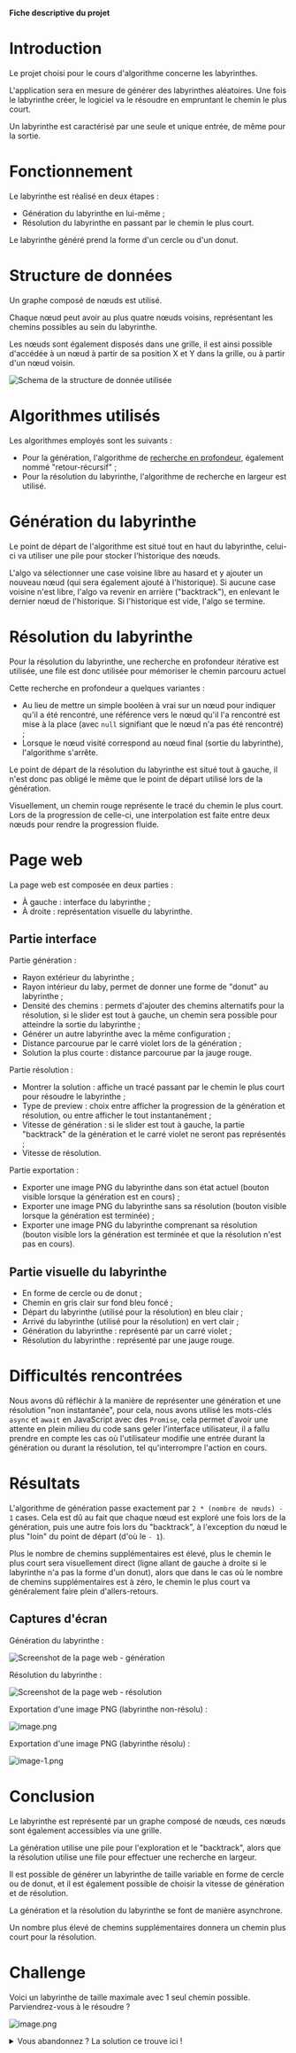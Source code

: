 **Fiche descriptive du projet**

# Introduction

Le projet choisi pour le cours d'algorithme concerne les labyrinthes.

L'application sera en mesure de générer des labyrinthes aléatoires. Une fois le labyrinthe créer, le logiciel va le résoudre en empruntant le chemin le plus court.

Un labyrinthe est caractérisé par une seule et unique entrée, de même pour la sortie.

# Fonctionnement

Le labyrinthe est réalisé en deux étapes :

* Génération du labyrinthe en lui-même ;
* Résolution du labyrinthe en passant par le chemin le plus court.

Le labyrinthe généré prend la forme d'un cercle ou d'un donut.

# Structure de données

Un graphe composé de nœuds est utilisé.

Chaque nœud peut avoir au plus quatre nœuds voisins, représentant les chemins possibles au sein du labyrinthe.

Les nœuds sont également disposés dans une grille, il est ainsi possible d'accédée à un nœud à partir de sa position X et Y dans la grille, ou à partir d'un nœud voisin.

![Schema de la structure de donnée utilisée](./misc/structure-de-donnees.png)

# Algorithmes utilisés

Les algorithmes employés sont les suivants :

* Pour la génération, l'algorithme de [recherche en profondeur](https://en.wikipedia.org/wiki/Maze_generation_algorithm#Randomized_depth-first_search), également nommé "retour-récursif" ;
* Pour la résolution du labyrinthe, l'algorithme de recherche en largeur est utilisé.

# Génération du labyrinthe

Le point de départ de l'algorithme est situé tout en haut du labyrinthe, celui-ci va utiliser une pile pour stocker l'historique des nœuds.

L'algo va sélectionner une case voisine libre au hasard et y ajouter un nouveau nœud (qui sera également ajouté à l'historique). Si aucune case voisine n'est libre, l'algo va revenir en arrière ("backtrack"), en enlevant le dernier nœud de l'historique. Si l'historique est vide, l'algo se termine.

# Résolution du labyrinthe

Pour la résolution du labyrinthe, une recherche en profondeur itérative est utilisée, une file est donc utilisée pour mémoriser le chemin parcouru actuel

Cette recherche en profondeur a quelques variantes :

* Au lieu de mettre un simple booléen à vrai sur un nœud pour indiquer qu'il a été rencontré, une référence vers le nœud qu'il l'a rencontré est mise à la place (avec `null` signifiant que le nœud n'a pas été rencontré) ;
* Lorsque le nœud visité correspond au nœud final (sortie du labyrinthe), l'algorithme s'arrête.

Le point de départ de la résolution du labyrinthe est situé tout à gauche, il n'est donc pas obligé le même que le point de départ utilisé lors de la génération.

Visuellement, un chemin rouge représente le tracé du chemin le plus court. Lors de la progression de celle-ci, une interpolation est faite entre deux nœuds pour rendre la progression fluide.

# Page web

La page web est composée en deux parties :

* À gauche : interface du labyrinthe ;
* À droite : représentation visuelle du labyrinthe.

## Partie interface

Partie génération :

* Rayon extérieur du labyrinthe ;
* Rayon intérieur du laby, permet de donner une forme de "donut" au labyrinthe ;
* Densité des chemins : permets d'ajouter des chemins alternatifs pour la résolution, si le slider est tout à gauche, un chemin sera possible pour atteindre la sortie du labyrinthe ;
* Générer un autre labyrinthe avec la même configuration ;
* Distance parcourue par le carré violet lors de la génération ;
* Solution la plus courte : distance parcourue par la jauge rouge.

Partie résolution :

* Montrer la solution : affiche un tracé passant par le chemin le plus court pour résoudre le labyrinthe ;
* Type de preview : choix entre afficher la progression de la génération et résolution, ou entre afficher le tout instantanément ;
* Vitesse de génération : si le slider est tout à gauche, la partie "backtrack" de la génération et le carré violet ne seront pas représentés ;
* Vitesse de résolution.

Partie exportation :

* Exporter une image PNG du labyrinthe dans son état actuel (bouton visible lorsque la génération est en cours) ;
* Exporter une image PNG du labyrinthe sans sa résolution (bouton visible lorsque la génération est terminée) ;
* Exporter une image PNG du labyrinthe comprenant sa résolution (bouton visible lors la génération est terminée et que la résolution n'est pas en cours).

## Partie visuelle du labyrinthe

* En forme de cercle ou de donut ;
* Chemin en gris clair sur fond bleu foncé ;
* Départ du labyrinthe (utilisé pour la résolution) en bleu clair ;
* Arrivé du labyrinthe (utilisé pour la résolution) en vert clair ;
* Génération du labyrinthe : représenté par un carré violet ;
* Résolution du labyrinthe : représenté par une jauge rouge.

# Difficultés rencontrées

Nous avons dû réfléchir à la manière de représenter une génération et une résolution "non instantanée", pour cela, nous avons utilisé les mots-clés `async` et `await` en JavaScript avec des `Promise`, cela permet d'avoir une attente en plein milieu du code sans geler l'interface utilisateur, il a fallu prendre en compte les cas où l'utilisateur modifie une entrée durant la génération ou durant la résolution, tel qu'interrompre l'action en cours.

# Résultats

L'algorithme de génération passe exactement par `2 * (nombre de nœuds) - 1` cases. Cela est dû au fait que chaque nœud est exploré une fois lors de la génération, puis une autre fois lors du "backtrack", à l'exception du nœud le plus "loin" du point de départ (d'où le `- 1`).

Plus le nombre de chemins supplémentaires est élevé, plus le chemin le plus court sera visuellement direct (ligne allant de gauche à droite si le labyrinthe n'a pas la forme d'un donut), alors que dans le cas où le nombre de chemins supplémentaires est à zéro, le chemin le plus court va généralement faire plein d'allers-retours.

## Captures d'écran

Génération du labyrinthe :

![Screenshot de la page web - génération](./misc/screenshot-generation.png)

Résolution du labyrinthe :

![Screenshot de la page web - résolution](./misc/screenshot-resolution.png)

Exportation d'une image PNG (labyrinthe non-résolu) :

![image.png](./misc/export-unresolved.png)

Exportation d'une image PNG (labyrinthe résolu) :

![image-1.png](./misc/export-resolved.png)

# Conclusion

Le labyrinthe est représenté par un graphe composé de nœuds, ces nœuds sont également accessibles via une grille.

La génération utilise une pile pour l'exploration et le "backtrack", alors que la résolution utilise une file pour effectuer une recherche en largeur.

Il est possible de générer un labyrinthe de taille variable en forme de cercle ou de donut, et il est également possible de choisir la vitesse de génération et de résolution.

La génération et la résolution du labyrinthe se font de manière asynchrone.

Un nombre plus élevé de chemins supplémentaires donnera un chemin plus court pour la résolution.

# Challenge

Voici un labyrinthe de taille maximale avec 1 seul chemin possible. Parviendrez-vous à le résoudre ?

![image.png](./misc/LPS-max-Unresolved.png)

<details> 
  <summary>Vous abandonnez ? La solution ce trouve ici !</summary>
   ![image.png](./misc/LPS-max-Resolved.png)
</details>